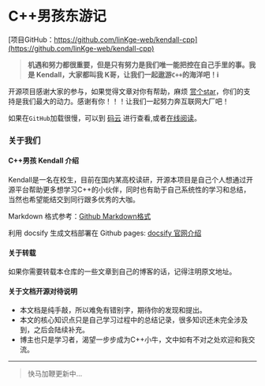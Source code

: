 # C++男孩东游记

[项目GitHub：https://github.com/linKge-web/kendall-cpp](https://github.com/linKge-web/kendall-cpp)

  > **机遇和努力都很重要，但是只有努力是我们唯一能把控在自己手里的事。我是 Kendall，大家都叫我 K哥，让我们一起遨游`C++`的海洋吧！i**

开源项目感谢大家的参与，如果觉得文章对你有帮助，麻烦 [赏个star](https://github.com/linKge-web/kendall-cpp)，你们的支持是我们最大的动力。感谢有你！！！让我们一起努力奔互联网大厂吧！
  
如果在`GitHub`加载很慢，可以到 [码云](https://gitee.com/linKge-web/kendall-cpp/tree/main/docs) 进行查看,或者[在线阅读](https://linkge-web.gitee.io/kendall-cpp/#/)。
   

### 关于我们

#### C++男孩 Kendall 介绍
Kendall是一名在校生，目前在国内某高校读研，开源本项目是自己个人想通过开源平台帮助更多想学习C++的小伙伴，同时也有助于自己系统性的学习和总结，当然也希望能结交到同行跟多优秀的大咖。

Markdown 格式参考：[Github Markdown格式](https://guides.github.com/features/mastering-markdown/)

利用 docsify 生成文档部署在 Github pages: [docsify 官网介绍](https://docsify.js.org/#/)

#### 关于转载
如果你需要转载本仓库的一些文章到自己的博客的话，记得注明原文地址。

#### 关于文档开源对待说明
- 本文档是纯手敲，所以难免有错别字，期待你的发现和提出。
- 本文的核心知识点只是自己学习过程中的总结记录，很多知识还未完全涉及到，之后会陆续补充。
- 博主也只是学习者，渴望一步步成为C++小牛，文中如有不对之处欢迎和我交流。

-----
> 快马加鞭更新中...


